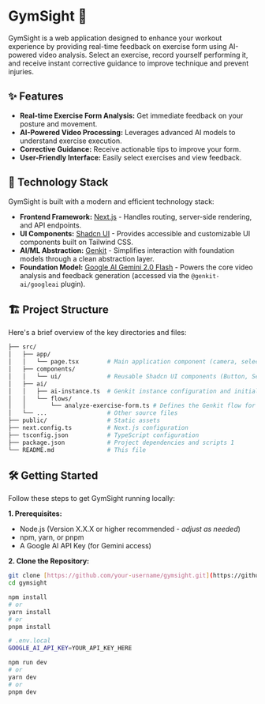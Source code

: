 # GymSight 💪

GymSight is a web application designed to enhance your workout experience by providing real-time feedback on exercise form using AI-powered video analysis. Select an exercise, record yourself performing it, and receive instant corrective guidance to improve technique and prevent injuries.

## ✨ Features

* **Real-time Exercise Form Analysis:** Get immediate feedback on your posture and movement.
* **AI-Powered Video Processing:** Leverages advanced AI models to understand exercise execution.
* **Corrective Guidance:** Receive actionable tips to improve your form.
* **User-Friendly Interface:** Easily select exercises and view feedback.

## 🚀 Technology Stack

GymSight is built with a modern and efficient technology stack:

* **Frontend Framework:** [Next.js](https://nextjs.org/) - Handles routing, server-side rendering, and API endpoints.
* **UI Components:** [Shadcn UI](https://ui.shadcn.com/) - Provides accessible and customizable UI components built on Tailwind CSS.
* **AI/ML Abstraction:** [Genkit](https://firebase.google.com/docs/genkit) - Simplifies interaction with foundation models through a clean abstraction layer.
* **Foundation Model:** [Google AI Gemini 2.0 Flash](https://deepmind.google/technologies/gemini/) - Powers the core video analysis and feedback generation (accessed via the `@genkit-ai/googleai` plugin).

## 🏗️ Project Structure

Here's a brief overview of the key directories and files:

```bash
├── src/
│   ├── app/
│   │   └── page.tsx        # Main application component (camera, selection, AI integration)
│   ├── components/
│   │   └── ui/             # Reusable Shadcn UI components (Button, Select, Card, etc.)
│   ├── ai/
│   │   ├── ai-instance.ts  # Genkit instance configuration and initialization
│   │   └── flows/
│   │       └── analyze-exercise-form.ts # Defines the Genkit flow for exercise analysis
│   └── ...                 # Other source files
├── public/                 # Static assets
├── next.config.ts          # Next.js configuration
├── tsconfig.json           # TypeScript configuration
├── package.json            # Project dependencies and scripts 1 
└── README.md               # This file   
```

## 🛠️ Getting Started

Follow these steps to get GymSight running locally:

**1. Prerequisites:**

* Node.js (Version X.X.X or higher recommended - *adjust as needed*)
* npm, yarn, or pnpm
* A Google AI API Key (for Gemini access)

**2. Clone the Repository:**

```bash
git clone [https://github.com/your-username/gymsight.git](https://github.com/your-username/gymsight.git) # Replace with your repo URL
cd gymsight
```
```bash
npm install
# or
yarn install
# or
pnpm install
```
```bash
# .env.local
GOOGLE_AI_API_KEY=YOUR_API_KEY_HERE
```
```bash
npm run dev
# or
yarn dev
# or
pnpm dev
```
